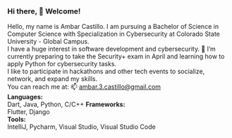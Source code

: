 ### Hi there, 👋 Welcome!  
Hello, my name is Ambar Castillo. I am pursuing a Bachelor of Science in Computer Science with Specialization in Cybersecurity at Colorado State University - Global Campus.  
I have a huge interest in software development and cybersecurity. 🔭 I’m currently preparing to take the Security+ exam in April and learning how to apply Python for cybersecurity tasks.  
I like to participate in hackathons and other tech events to socialize, network, and expand my skills.  
You can reach me at: 📫 ambar.3.castillo@gmail.com  
**Languages:**  
Dart, Java, Python, C/C++
**Frameworks:**  
Flutter, Django  
**Tools:**  
IntelliJ, Pycharm, Visual Studio, Visual Studio Code  
